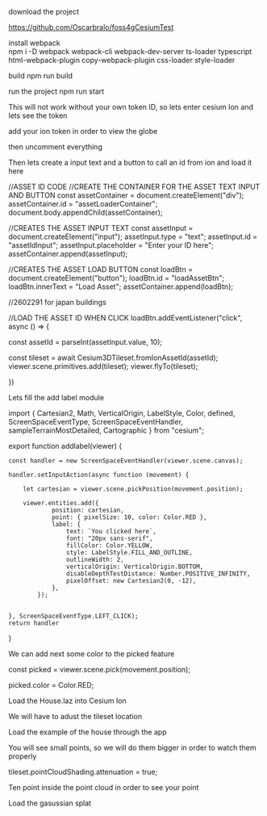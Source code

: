 download the project 

https://github.com/Oscarbralo/foss4gCesiumTest


install webpack  
	npm i -D webpack webpack-cli webpack-dev-server ts-loader typescript html-webpack-plugin copy-webpack-plugin css-loader style-loader


build 
	npm run build

run the project
	npm run start


This will not work without your own token ID, so lets enter cesium Ion and lets see the token


add your ion token in order to view the globe


then uncomment everything


Then lets create a input text and a button to call an id from ion and load it here



//ASSET ID CODE
//CREATE THE CONTAINER FOR THE ASSET TEXT INPUT AND BUTTON
const assetContainer = document.createElement("div");
assetContainer.id = "assetLoaderContainer";
document.body.appendChild(assetContainer);

//CREATES THE ASSET INPUT TEXT
const assetInput = document.createElement("input");
assetInput.type = "text";
assetInput.id = "assetIdInput";
assetInput.placeholder = "Enter your ID here";
assetContainer.append(assetInput);

//CREATES THE ASSET LOAD BUTTON
const loadBtn = document.createElement("button");
loadBtn.id = "loadAssetBtn";
loadBtn.innerText = "Load Asset";
assetContainer.append(loadBtn);

//2602291  for japan buildings

//LOAD THE ASSET ID WHEN CLICK
loadBtn.addEventListener("click", async  () => {

  const assetId = parseInt(assetInput.value, 10);

  const tileset = await Cesium3DTileset.fromIonAssetId(assetId);
  viewer.scene.primitives.add(tileset);
  viewer.flyTo(tileset);

})




Lets fill the add label module



import {
    Cartesian2,
    Math,
    VerticalOrigin,
    LabelStyle,
    Color,
    defined,
    ScreenSpaceEventType,
    ScreenSpaceEventHandler,
    sampleTerrainMostDetailed,
    Cartographic
} from "cesium";

export function addlabel(viewer) {

    const handler = new ScreenSpaceEventHandler(viewer.scene.canvas);

    handler.setInputAction(async function (movement) {

        let cartesian = viewer.scene.pickPosition(movement.position);

        viewer.entities.add({
                position: cartesian,
                point: { pixelSize: 10, color: Color.RED },
                label: {
                    text: `You clicked here`,
                    font: "20px sans-serif",
                    fillColor: Color.YELLOW,
                    style: LabelStyle.FILL_AND_OUTLINE,
                    outlineWidth: 2,
                    verticalOrigin: VerticalOrigin.BOTTOM,
                    disableDepthTestDistance: Number.POSITIVE_INFINITY,
                    pixelOffset: new Cartesian2(0, -12),
                },
            });


    }, ScreenSpaceEventType.LEFT_CLICK);
    return handler

}



We can add next some color to the picked feature


const picked = viewer.scene.pick(movement.position);

picked.color = Color.RED;


Load the House.laz into Cesium Ion

We will have to adust the tileset location

Load the example of the house through the app

You will see small points, so we will do them bigger in order to watch them properly


tileset.pointCloudShading.attenuation = true;

Ten point inside the point cloud in order to see your point




Load the gasussian splat